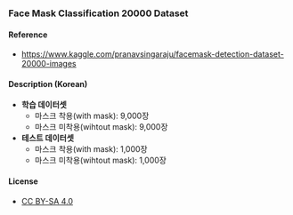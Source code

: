 ### Face Mask Classification 20000 Dataset

#### Reference

* https://www.kaggle.com/pranavsingaraju/facemask-detection-dataset-20000-images

#### Description (Korean)

* <b>학습 데이터셋</b>
    * 마스크 착용(with mask): 9,000장
    * 마스크 미착용(wihtout mask): 9,000장
* <b>테스트 데이터셋</b>
    * 마스크 착용(with mask): 1,000장
    * 마스크 미착용(wihtout mask): 1,000장

#### License

* [CC BY-SA 4.0](https://creativecommons.org/licenses/by-sa/4.0/)
